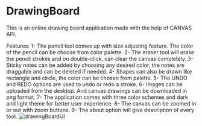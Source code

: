 # DrawingBoard
This is an online drawing board application made with the help of CANVAS API. 

Features:
1- The pencil tool comes up with size adjusting feature. The color of the pencil can be choose from color palette.
2- The eraser tool will erase the pencil strokes and on double-click, can clear the canvas completely. 
3- Sticky notes can be added by choosing any desired color, the notes are draggable and can be deleted if needed.
4- Shapes can also be drawn like rectangle and circle, the color can be chosen from palette.
5- The UNDO and REDO options are used to undo or redo a stroke.
6- Images can be uploaded from the desktop. And canvas drawings can be downloaded in png format. 
7- The application comes with three color schemes and dark and light theme for better user experience. 
8- The canvas can be zoomed in or out with zoom buttons.
9- The about option will give description of every tool.
![drawingBoardUI](https://user-images.githubusercontent.com/32253198/120284211-a95bf580-c2d9-11eb-8d2f-2be88bf00892.jpeg)
